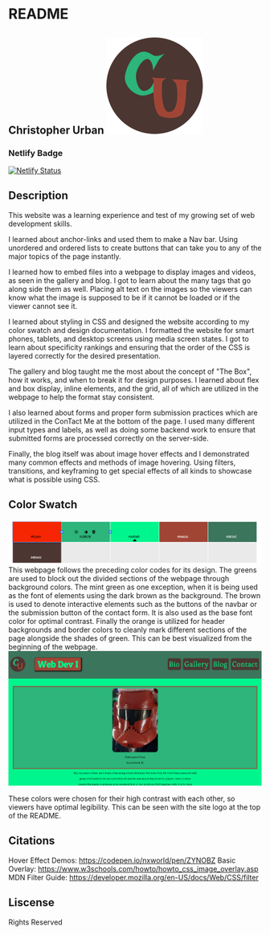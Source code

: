 # README

## Christopher Urban <img src="./img/Favicon.svg">

### Netlify Badge
[![Netlify Status](https://api.netlify.com/api/v1/badges/727018ed-6aea-41bc-98d6-18a5ae31e7f3/deploy-status)](https://app.netlify.com/sites/about-me-curban2336/deploys)

## Description
This website was a learning experience and test of my growing set of web development skills. 

I learned about anchor-links and used them to make a Nav bar. Using unordered and ordered lists to create buttons that can take you to any of the major topics of the page instantly.

I learned how to embed files into a webpage to display images and videos, as seen in the gallery and blog. I got to learn about the many tags that go along side them as well. Placing alt text on the images so the viewers can know what the image is supposed to be if it cannot be loaded or if the viewer cannot see it. 

I learned about styling in CSS and designed the website according to my color swatch and design documentation. I formatted the website for smart phones, tablets, and desktop screens using media screen states. I got to learn about specificity rankings and ensuring that the order of the CSS is layered correctly for the desired presentation.

The gallery and blog taught me the most about the concept of "The Box", how it works, and when to break it for design purposes. I learned about flex and box display, inline elements, and the grid, all of which are utilized in the webpage to help the format stay consistent.

I also learned about forms and proper form submission practices which are utilized in the ConTact Me at the bottom of the page. I used many different input types and labels, as well as doing some backend work to ensure that submitted forms are processed correctly on the server-side.

Finally, the blog itself was about image hover effects and I demonstrated many common effects and methods of image hovering. Using filters, transitions, and keyframing to get special effects of all kinds to showcase what is possible using CSS. 

## Color Swatch
<img src="./img/ColorSwatch.png">
This webpage follows the preceding color codes for its design. The greens are used to block out the divided sections of the webpage through background colors. The mint green as one exception, when it is being used as the font of elements using the dark brown as the background. The brown is used to denote interactive elements such as the buttons of the navbar or the submission button of the contact form. It is also used as the base font color for optimal contrast. Finally the orange is utilized for header backgrounds and border colors to cleanly mark different sections of the page alongside the shades of green. This can be best visualized from the beginning of the webpage.

<img src="./img/colorDemo.png">

These colors were chosen for their high contrast with each other, so viewers have optimal legibility. This can be seen with the site logo at the top of the README.

## Citations
Hover Effect Demos: https://codepen.io/nxworld/pen/ZYNOBZ
Basic Overlay: https://www.w3schools.com/howto/howto_css_image_overlay.asp
MDN Filter Guide: https://developer.mozilla.org/en-US/docs/Web/CSS/filter 

## Liscense
Rights Reserved
